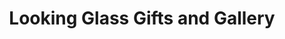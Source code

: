 ---
title: "Looking Glass Gifts and Gallery"
url: /cuyahoga-falls/looking-glass-gifts-and-gallery/
shop: gift
---